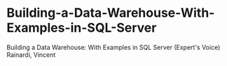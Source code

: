 # Building-a-Data-Warehouse-With-Examples-in-SQL-Server
Building a Data Warehouse: With Examples in SQL Server (Expert's Voice) Rainardi, Vincent
